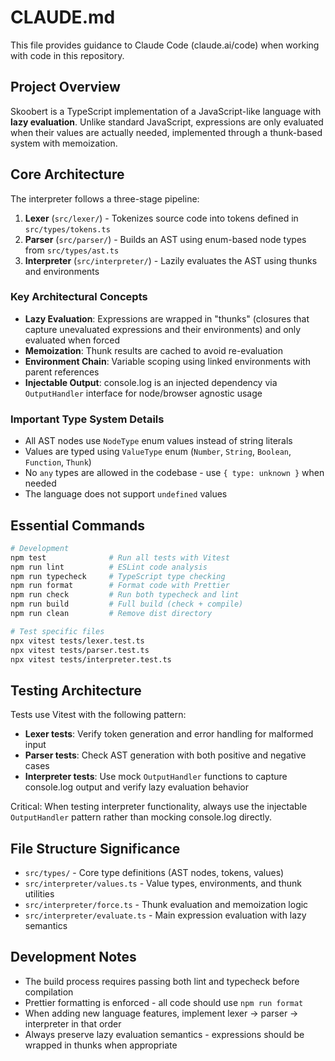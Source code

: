# CLAUDE.md

This file provides guidance to Claude Code (claude.ai/code) when working with code in this repository.

## Project Overview

Skoobert is a TypeScript implementation of a JavaScript-like language with **lazy evaluation**. Unlike standard JavaScript, expressions are only evaluated when their values are actually needed, implemented through a thunk-based system with memoization.

## Core Architecture

The interpreter follows a three-stage pipeline:

1. **Lexer** (`src/lexer/`) - Tokenizes source code into tokens defined in `src/types/tokens.ts`
2. **Parser** (`src/parser/`) - Builds an AST using enum-based node types from `src/types/ast.ts`
3. **Interpreter** (`src/interpreter/`) - Lazily evaluates the AST using thunks and environments

### Key Architectural Concepts

- **Lazy Evaluation**: Expressions are wrapped in "thunks" (closures that capture unevaluated expressions and their environments) and only evaluated when forced
- **Memoization**: Thunk results are cached to avoid re-evaluation
- **Environment Chain**: Variable scoping using linked environments with parent references
- **Injectable Output**: console.log is an injected dependency via `OutputHandler` interface for node/browser agnostic usage

### Important Type System Details

- All AST nodes use `NodeType` enum values instead of string literals
- Values are typed using `ValueType` enum (`Number`, `String`, `Boolean`, `Function`, `Thunk`)
- No `any` types are allowed in the codebase - use `{ type: unknown }` when needed
- The language does not support `undefined` values

## Essential Commands

```bash
# Development
npm test              # Run all tests with Vitest
npm run lint          # ESLint code analysis
npm run typecheck     # TypeScript type checking
npm run format        # Format code with Prettier
npm run check         # Run both typecheck and lint
npm run build         # Full build (check + compile)
npm run clean         # Remove dist directory

# Test specific files
npx vitest tests/lexer.test.ts
npx vitest tests/parser.test.ts
npx vitest tests/interpreter.test.ts
```

## Testing Architecture

Tests use Vitest with the following pattern:

- **Lexer tests**: Verify token generation and error handling for malformed input
- **Parser tests**: Check AST generation with both positive and negative cases
- **Interpreter tests**: Use mock `OutputHandler` functions to capture console.log output and verify lazy evaluation behavior

Critical: When testing interpreter functionality, always use the injectable `OutputHandler` pattern rather than mocking console.log directly.

## File Structure Significance

- `src/types/` - Core type definitions (AST nodes, tokens, values)
- `src/interpreter/values.ts` - Value types, environments, and thunk utilities
- `src/interpreter/force.ts` - Thunk evaluation and memoization logic
- `src/interpreter/evaluate.ts` - Main expression evaluation with lazy semantics

## Development Notes

- The build process requires passing both lint and typecheck before compilation
- Prettier formatting is enforced - all code should use `npm run format`
- When adding new language features, implement lexer → parser → interpreter in that order
- Always preserve lazy evaluation semantics - expressions should be wrapped in thunks when appropriate

